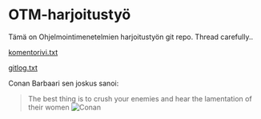 # OTM-harjoitustyö
Tämä on Ohjelmointimenetelmien harjoitustyön git repo. Thread carefully..

[komentorivi.txt](https://github.com/jupste/otm-harjoitustyo/blob/master/laskarit/viikko1/komentorivi.txt)

[gitlog.txt](https://github.com/jupste/otm-harjoitustyo/blob/master/laskarit/viikko1/gitlog.txt)

Conan Barbaari sen joskus sanoi:
>The best thing is to crush your enemies and hear the lamentation of their women
![Conan](http://cdn.themis-media.com/media/global/images/library/deriv/671/671579.jpg)

